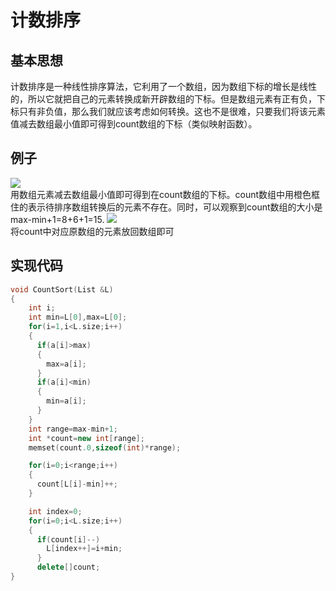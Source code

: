 # 计数排序
## 基本思想
计数排序是一种线性排序算法，它利用了一个数组，因为数组下标的增长是线性的，所以它就把自己的元素转换成新开辟数组的下标。但是数组元素有正有负，下标只有非负值，那么我们就应该考虑如何转换。这也不是很难，只要我们将该元素值减去数组最小值即可得到count数组的下标（类似映射函数）。
## 例子
![](https://img2018.cnblogs.com/blog/1475571/201908/1475571-20190815222221988-794651078.png)<br>
用数组元素减去数组最小值即可得到在count数组的下标。count数组中用橙色框住的表示待排序数组转换后的元素不存在。同时，可以观察到count数组的大小是max-min+1=8+6+1=15.
![](https://img2018.cnblogs.com/blog/1475571/201908/1475571-20190815222306673-932627829.png)<br>
将count中对应原数组的元素放回数组即可
## 实现代码
```cpp
void CountSort(List &L)
{
    int i;
    int min=L[0],max=L[0];
    for(i=1,i<L.size;i++)
    {
      if(a[i]>max)
      {
        max=a[i];
      }
      if(a[i]<min)
      {
        min=a[i];
      }
    }
    int range=max-min+1;
    int *count=new int[range];
    memset(count.0,sizeof(int)*range);

    for(i=0;i<range;i++)
    {
      count[L[i]-min]++;
    }

    int index=0;
    for(i=0;i<L.size;i++)
    {
      if(count[i]--)
        L[index++]=i+min;
      }
      delete[]count;
}
```
